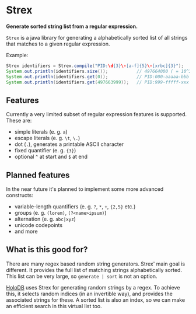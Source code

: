 # Strex

**Generate sorted string list from a regular expression.**

`Strex` is a java library for generating a alphabetically sorted list of all strings
that matches to a given regular expression.

Example:

```java
Strex identifiers = Strex.compile("PID:\d{3}\-[a-f]{5}\-[xrbc]{3}");
System.out.println(identifiers.size());           // 497664000 ( = 10^3 × 1 × 6^5 × 1 × 4^3)
System.out.println(identifiers.get(0));           // PID:000-aaaaa-bbb
System.out.println(identifiers.get(497663999));   // PID:999-fffff-xxx
```

## Features

Currently a very limited subset of regular expression features is supported.
These are:

- simple literals (e. g. `a`)
- escape literals (e. g. `\t`, `\.`)
- dot (`.`), generates a printable ASCII character
- fixed quantifier (e. g. `{3}`)
- optional `^` at start and `$` at end

## Planned features

In the near future it's planned to implement some more advanced constructs:

- variable-length quantifiers (e. g. `?`, `*`, `+`, `{2,5}` etc.)
- groups (e. g. `(lorem)`, `(?<name>ipsum)`)
- alternation (e. g. `abc|xyz`)
- unicode codepoints
- and more

## What is this good for?

There are many regex based random string generators.
Strex' main goal is different.
It provides the full list of matching strings alphabetically sorted.
This list can be very large, so `generate | sort` is not an option.

[HoloDB](https://github.com/miniconnect/holodb) uses Strex for generating random strings by a regex.
To achieve this, it selects random indices (in an invertible way), and provides the associated strings for these.
A sorted list is also an index, so we can make an efficient search in this virtual list too.

